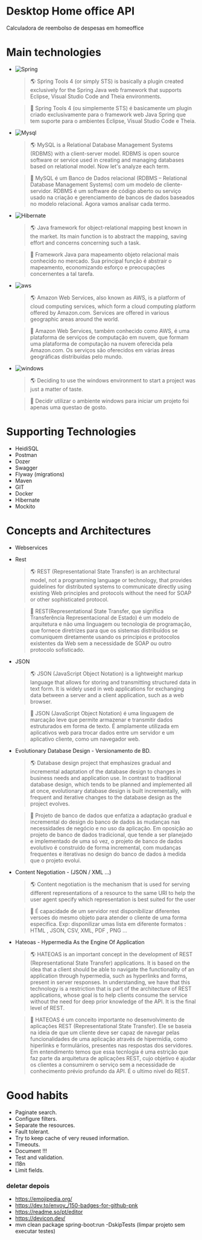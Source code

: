 
# Desktop Home office API
Calculadora de reembolso de despesas em homeoffice


# Main technologies
- ![Spring](https://img.shields.io/badge/Spring-6DB33F?style=for-the-badge&logo=spring&logoColor=white)
    >🌎 Spring Tools 4 (or simply STS) is basically a plugin created exclusively for the Spring Java web framework that supports Eclipse, Visual Studio Code and Theia environments.
    
    >📗 Spring Tools 4 (ou simplemente STS) é basicamente um plugin criado exclusivamente para o framework web Java Spring que tem suporte para o ambientes Eclipse, Visual Studio Code e Theia. 
 
- ![Mysql](https://img.shields.io/badge/MySQL-00000F?style=for-the-badge&logo=mysql&logoColor=white)
    >🌎 MySQL is a Relational Database Management Systems (RDBMS) with a client-server model. RDBMS is open source software or service used in creating and managing databases based on relational model. Now let's analyze each term.
    
    >📗 MySQL é um Banco de Dados relacional (RDBMS – Relational Database Management Systems) com um modelo de cliente-servidor. RDBMS é um software de código aberto ou serviço usado na criação e gerenciamento de bancos de dados baseados no modelo relacional. Agora vamos analisar cada termo.

- ![Hibernate](https://img.shields.io/badge/Hibernate-59666C?style=for-the-badge&logo=Hibernate&logoColor=white)
    >🌎 Java framework for object-relational mapping best known in the market. Its main function is to abstract the mapping, saving effort and concerns concerning such a task.
    
    >📗  Framework Java para mapeamento objeto relacional mais conhecido no mercado. Sua principal função é abstrair o mapeamento, economizando esforço e preocupações concernentes a tal tarefa. 

- ![aws](https://img.shields.io/badge/Amazon_AWS-232F3E?style=for-the-badge&logo=amazon-aws&logoColor=white)
     >🌎 Amazon Web Services, also known as AWS, is a platform of cloud computing services, which form a cloud computing platform offered by Amazon.com. Services are offered in various geographic areas around the world.
    
    >📗  Amazon Web Services, também conhecido como AWS, é uma plataforma de serviços de computação em nuvem, que formam uma plataforma de computação na nuvem oferecida pela Amazon.com. Os serviços são oferecidos em várias áreas geográficas distribuídas pelo mundo.

- ![windows](https://img.shields.io/badge/Windows-0078D6?style=for-the-badge&logo=windows&logoColor=white)
    >🌎 Deciding to use the windows environment to start a project was just a matter of taste.
    
    >📗  Decidir utilizar o ambiente windows para iniciar um projeto foi apenas uma questao de gosto.


# Supporting Technologies
- HeidiSQL
- Postman
- Dozer
- Swagger
- Flyway (migrations)
- Maven
- GIT
- Docker
- Hibernate
- Mockito



# Concepts and Architectures
- Webservices
- Rest
    > 🌎 REST (Representational State Transfer) is an architectural model, not a programming language or technology, that provides guidelines for distributed systems to communicate directly using existing Web principles and protocols without the need for SOAP or other sophisticated protocol.
    
    > 📗 REST(Representational State Transfer, que significa Transferência Representacional de Estado) é um modelo de arquitetura e não uma linguagem ou tecnologia de programação, que fornece diretrizes para que os sistemas distribuídos se comuniquem diretamente usando os princípios e protocolos existentes da Web sem a necessidade de SOAP ou outro protocolo sofisticado.
    
- JSON
    > 🌎 JSON (JavaScript Object Notation) is a lightweight markup language that allows for storing and transmitting structured data in text form. It is widely used in web applications for exchanging data between a server and a client application, such as a web browser.
    
    > 📗 JSON (JavaScript Object Notation) é uma linguagem de marcação leve que permite armazenar e transmitir dados estruturados em forma de texto. É amplamente utilizada em aplicativos web para trocar dados entre um servidor e um aplicativo cliente, como um navegador web.

- Evolutionary Database Design - Versionamento de BD.
   > 🌎 Database design project that emphasizes gradual and incremental adaptation of the database design to changes in business needs and application use. In contrast to traditional database design, which tends to be planned and implemented all at once, evolutionary database design is built incrementally, with frequent and iterative changes to the database design as the project evolves.
  
    > 📗  Projeto de banco de dados que enfatiza a adaptação gradual e incremental do design do banco de dados às mudanças nas necessidades de negócio e no uso da aplicação. Em oposição ao projeto de banco de dados tradicional, que tende a ser planejado e implementado de uma só vez, o projeto de banco de dados evolutivo é construído de forma incremental, com mudanças frequentes e iterativas no design do banco de dados à medida que o projeto evolui.

- Content Negotiation - (JSON / XML ...)
    > 🌎 Content negotiation is the mechanism that is used for serving different representations of a resource to the same URI to help the user agent specify which representation is best suited for the user 
    
    > 📗 É capacidade de um servidor rest disponibilizar diferentes versoes do mesmo objeto para atender o cliente de uma forma especifica. Exp: disponilizar umas lista em diferente formatos : HTML , JSON, CSV, XML, PDF , PNG ...
        
- Hateoas  - Hypermedia As the Engine Of Application
     > 🌎 HATEOAS is an important concept in the development of REST (Representational State Transfer) applications. It is based on the idea that a client should be able to navigate the functionality of an application through hypermedia, such as hyperlinks and forms, present in server responses. In understanding, we have that this technology is a restriction that is part of the architecture of REST applications, whose goal is to help clients consume the service without the need for deep prior knowledge of the API. It is the final level of REST.

     > 📗 HATEOAS é um conceito importante no desenvolvimento de aplicações REST (Representational State Transfer). Ele se baseia na ideia de que um cliente deve ser capaz de navegar pelas funcionalidades de uma aplicação através de hipermídia, como hiperlinks e formulários, presentes nas respostas dos servidores. Em entendimento temos que essa tecnlogia é uma estrição que faz parte da arquitetura de aplicações REST, cujo objetivo é ajudar os clientes a consumirem o serviço sem a necessidade de conhecimento prévio profundo da API. É o ultimo nivel do REST.





# Good habits
- Paginate search.
- Configure filters.
- Separate the resources.
- Fault tolerant.
- Try to keep cache of very reused information.
- Timeouts.
- Document !!!
- Test and validation.
- I18n
- Limit fields.


###  deletar depois
- https://emojipedia.org/
- https://dev.to/envoy_/150-badges-for-github-pnk
- https://readme.so/pt/editor
- https://devicon.dev/
- mvn clean package spring-boot:run -DskipTests (limpar projeto sem executar testes)
